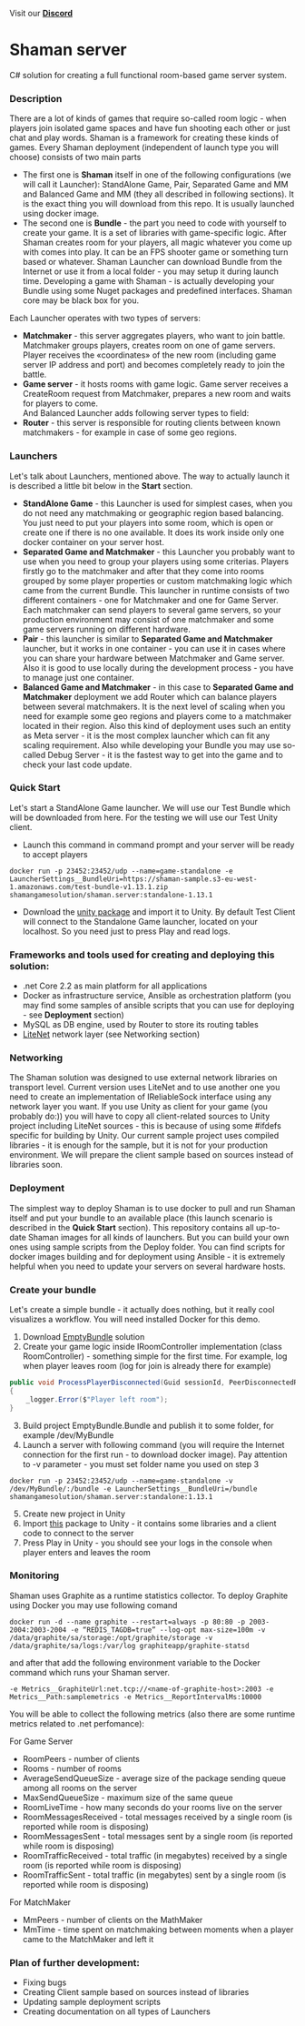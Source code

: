 Visit our [**Discord**](https://discord.gg/B2KAFy3yFf)

# Shaman server
C# solution for creating a full functional room-based game server system. 

### Description
There are a lot of kinds of games that require so-called room logic - when players join isolated game spaces and have fun shooting each other or just chat and play words. Shaman is a framework for creating these kinds of games.
Every Shaman deployment (independent of launch type you will choose) consists of two main parts
 - The first one is **Shaman** itself in one of the following configurations (we will call it Launcher): StandAlone Game, Pair, Separated Game and MM and Balanced Game and MM (they all described in following sections). It is the exact thing you will download from this repo. It is usually launched using docker image.
 - The second one is **Bundle** - the part you need to code with yourself to create your game. It is a set of libraries with game-specific logic. After Shaman creates room for your players, all magic whatever you come up with comes into play. It can be an FPS shooter game or something turn based or whatever. Shaman Launcher can download Bundle from the Internet or use it from a local folder - you may setup it during launch time. Developing a game with Shaman - is actually developing your Bundle using some Nuget packages and predefined interfaces. Shaman core may be black box for you.
 
Each Launcher operates with two types of servers:
 - **Matchmaker** - this server aggregates players, who want to join battle. Matchmaker groups players, creates room on one of game servers. Player receives the «coordinates» of the new room (including game server IP address and port) and becomes completely ready to join the battle. 
 - **Game server** - it hosts rooms with game logic. Game server receives a CreateRoom request from Matchmaker, prepares a new room and waits for players to come.  
And Balanced Launcher adds following server types to field:
 - **Router** - this server is responsible for routing clients between known matchmakers - for example in case of some geo regions.

### Launchers
Let's talk about Launchers, mentioned above. The way to actually launch it is described a little bit below in the **Start** section.
 - **StandAlone Game** - this Launcher is used for simplest cases, when you do not need any matchmaking or geographic region based balancing. You just need to put your players into some room, which is open or create one if there is no one available. It does its work inside only one docker container on your server host.
 - **Separated Game and Matchmaker** - this Launcher you probably want to use when you need to group your players using some criterias. Players firstly go to the matchmaker and after that they come into rooms grouped by some player properties or custom matchmaking logic which came from the current Bundle. This launcher in runtime consists of two different containers - one for Matchmaker and one for Game Server. Each matchmaker can send players to several game servers, so your production environment may consist of one matchmaker and some game servers running on different hardware.
 - **Pair** - this launcher is similar to **Separated Game and Matchmaker** launcher, but it works in one container - you can use it in cases where you can share your hardware between Matchmaker and Game server. Also it is good to use locally during the development process - you have to manage just one container.
 - **Balanced Game and Matchmaker** - in this case to **Separated Game and Matchmaker** deployment we add Router which can balance players between several matchmakers. It is the next level of scaling when you need for example some geo regions and players come to a matchmaker located in their region. Also this kind of deployment uses such an entity as Meta server - it is the most complex launcher which can fit any scaling requirement. Also while developing your Bundle you may use so-called Debug Server - it is the fastest way to get into the game and to check your last code update.

### Quick Start
Let's start a StandAlone Game launcher. We will use our Test Bundle which will be downloaded from here. For the testing we will use our Test Unity client.
 - Launch this command in command prompt and your server will be ready to accept players  
```docker 
docker run -p 23452:23452/udp --name=game-standalone -e LauncherSettings__BundleUri=https://shaman-sample.s3-eu-west-1.amazonaws.com/test-bundle-v1.13.1.zip shamangamesolution/shaman.server:standalone-1.13.1
```
 - Download the [unity package](https://github.com/shamangamesolution/Shaman.Server/releases/download/1.13.1/test-client-v1.13.1.unitypackage) and import it to Unity. By default Test Client will connect to the Standalone Game launcher, located on your localhost. So you need just to press Play and read logs. 

### Frameworks and tools used for creating and deploying this solution:
 - .net Core 2.2 as main platform for all applications
 - Docker as infrastructure service, Ansible as orchestration platform (you may find some samples of ansible scripts that you can use for deploying - see **Deployment** section)
 - MySQL as DB engine, used by Router to store its routing tables
 - [LiteNet](https://github.com/RevenantX/LiteNetLib) network layer (see Networking section)

### Networking
The Shaman solution was designed to use external network libraries on transport level. Current version uses LiteNet and to use another one you need to create an implementation of IReliableSock interface using any network layer you want. If you use Unity as client for your game (you probably do:)) you will have to copy all client-related sources to Unity project including LiteNet sources - this is because of using some #ifdefs specific for building by Unity. Our current sample project uses compiled libraries - it is enough for the sample, but it is not for your production environment. We will prepare the client sample based on sources instead of libraries soon.

### Deployment
The simplest way to deploy Shaman is to use docker to pull and run Shaman itself and put your bundle to an available place (this launch scenario is described in the **Quick Start** section). This repository contains all up-to-date Shaman images for all kinds of launchers. But you can build your own ones using sample scripts from the Deploy folder. You can find scripts for docker images building and for deployment using Ansible - it is extremely helpful when you need to update your servers on several hardware hosts.

### Create your bundle
Let's create a simple bundle - it actually does nothing, but it really cool visualizes a workflow. You will need installed Docker for this demo.
1. Download [EmptyBundle](https://github.com/shamangamesolution/Samples/tree/develop/Shaman.EmptyBundle/EmptyBundle.Server) solution    
2. Create your game logic inside IRoomController implementation (class RoomController) - something simple for the first time. For example, log when player leaves room (log for join is already there for example)
```csharp
public void ProcessPlayerDisconnected(Guid sessionId, PeerDisconnectedReason reason, byte[] reasonPayload)
{
    _logger.Error($"Player left room");
}
```
3. Build project EmptyBundle.Bundle and publish it to some folder, for example /dev/MyBundle
4. Launch a server with following command (you will require the Internet connection for the first run - to download docker image). Pay attention to -v parameter - you must set folder name you used on step 3
```docker
docker run -p 23452:23452/udp --name=game-standalone -v /dev/MyBundle/:/bundle -e LauncherSettings__BundleUri=/bundle shamangamesolution/shaman.server:standalone:1.13.1
```
5. Create new project in Unity
6. Import [this](https://github.com/shamangamesolution/Shaman.Server/releases/download/1.13.1/test-client-v1.13.1.unitypackage) package to Unity - it contains some libraries and a client code to connect to the server
7. Press Play in Unity - you should see your logs in the console when player enters and leaves the room

### Monitoring
Shaman uses Graphite as a runtime statistics collector. To deploy Graphite using Docker you may use following comand
```docker
docker run -d --name graphite --restart=always -p 80:80 -p 2003-2004:2003-2004 -e “REDIS_TAGDB=true” --log-opt max-size=100m -v /data/graphite/sa/storage:/opt/graphite/storage -v /data/graphite/sa/logs:/var/log graphiteapp/graphite-statsd
```
and after that add the following environment variable to the Docker command which runs your Shaman server.
```docker
-e Metrics__GraphiteUrl:net.tcp://<name-of-graphite-host>:2003 -e Metrics__Path:samplemetrics -e Metrics__ReportIntervalMs:10000
```
You will be able to collect the following metrics (also there are some runtime metrics related to .net perfomance):  

For Game Server  
 - RoomPeers - number of clients
 - Rooms - number of rooms
 - AverageSendQueueSize - average size of the package sending queue among all rooms on the server
 - MaxSendQueueSize - maximum size of the same queue
 - RoomLiveTime - how many seconds do your rooms live on the server
 - RoomMessagesReceived - total messages received by a single room (is reported while room is disposing)
 - RoomMessagesSent - total messages sent by a single room (is reported while room is disposing)
 - RoomTrafficReceived - total traffic (in megabytes) received by a single room (is reported while room is disposing)
 - RoomTrafficSent - total traffic (in megabytes) sent by a single room (is reported while room is disposing)  

For MatchMaker  
 - MmPeers - number of clients on the MathMaker
 - MmTime - time spent on matchmaking between moments when a player came to the MatchMaker and left it
 

### Plan of further development:
 - Fixing bugs
 - Creating Client sample based on sources instead of libraries
 - Updating sample deployment scripts
 - Creating documentation on all types of Launchers

